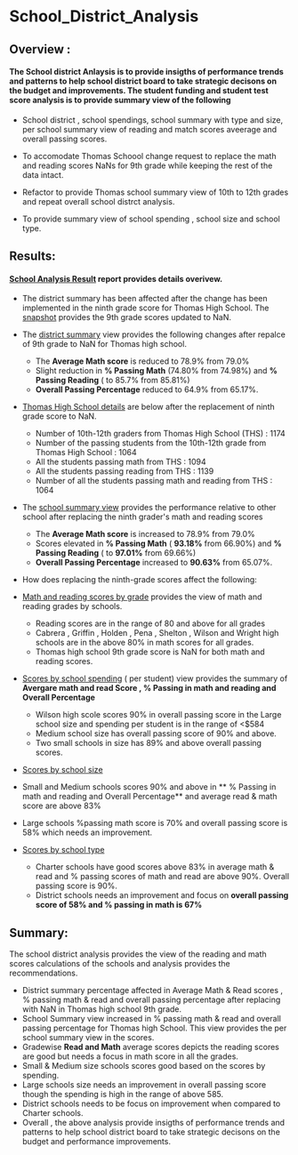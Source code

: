 # School_District_Analysis

## Overview : 
  
  ####  The School district Anlaysis is to provide insigths of performance trends and patterns to help school district board to take strategic decisons on the budget and improvements. The student funding and student test score analysis is to provide summary view of the following 
  
  * School district , school spendings, school summary with type and size, per school summary view of reading and match scores aveerage and overall passing scores. 
  
  * To accomodate Thomas Schoool change request to replace the math and reading scores NaNs for 9th grade while keeping the rest of the data intact.
  
  * Refactor to provide Thomas school summary view of 10th to 12th grades and repeat overall school distrct analysis.
  
  * To provide summary view of school spending , school size and school type.
  
## Results:

 #### [School Analysis Result](https://github.com/raajasrini/School_District_analysis/blob/main/analysis/election_analysis.txt) report provides details overivew.

* The district summary has been affected after the change has been implemented in the ninth grade score for Thomas High School. The [snapshot](https://github.com/raajasrini/School_District_Analysis/blob/main/Resources/1_sd_NaN-9thGrade.png) provides the 9th grade scores updated to NaN. 

  
* The [district summary](https://github.com/raajasrini/School_District_Analysis/blob/main/Resources/2_DistrictSummary.png) view provides the following changes after repalce of 9th grade to NaN for Thomas high school. 
  * The **Average Math score** is reduced to 78.9% from 79.0%
  * Slight reduction in **% Passing Math** (74.80% from 74.98%) and **% Passing Reading** ( to 85.7% from 85.81%)
  * **Overall Passing Percentage** reduced to 64.9% from 65.17%.

  
* [Thomas High School details](https://github.com/raajasrini/School_District_Analysis/blob/main/Resources/9.THS-Count-details.png) are below after the replacement of ninth grade score to NaN.
  * Number of 10th-12th graders from Thomas High School (THS) :  1174
  * Number of the passing students from the 10th-12th grade from Thomas High School :  1064
  * All the students passing math from THS :  1094
  * All the students passing reading from THS :  1139
  * Number of all the students passing math and reading from THS :  1064
  
* The [school summary view](https://github.com/raajasrini/School_District_Analysis/blob/main/Resources/3.Schools_Summary.png) provides the performance relative to other school after replacing the ninth grader's math and reading scores
  * The **Average Math score** is increased to 78.9% from 79.0%
  * Scores elevated in **% Passing Math** ( **93.18%** from 66.90%) and **% Passing Reading** ( to **97.01%** from 69.66%)
  * **Overall Passing Percentage** increased to **90.63%** from 65.07%.
  
* How does replacing the ninth-grade scores affect the following:
* [Math and reading scores by grade](https://github.com/raajasrini/School_District_Analysis/blob/main/Resources/5.Math_Read_Scores%20by%20Grade.png) provides the view of math and reading grades by schools.
    * Reading scores are in the range of 80 and above for all grades
    * Cabrera , Griffin , Holden , Pena , Shelton , Wilson and Wright high schools are in the above 80% in math scores for all grades.
    * Thomas high school 9th grade score is NaN for both math and reading scores.

* [Scores by school spending](https://github.com/raajasrini/School_District_Analysis/blob/main/Resources/7.Scores_School_Pending.png) ( per student) view provides the summary of **Avergare math and read Score ,  % Passing in math and reading and Overall Percentage**
    * Wilson high scole scores 90% in overall passing score in the Large school size and spending per student is in the range of <$584
    * Medium school size has overall passing score of 90% and above.
    * Two small schools in size has 89% and above overall passing scores.
    
* [Scores by school size](https://github.com/raajasrini/School_District_Analysis/blob/main/Resources/6.Scores%20by%20School%20Size.png)
 *  Small and Medium schools scores 90% and above in ** % Passing in math and reading and Overall Percentage** and average read  & math score are above 83%
 * Large schools %passing math score is 70% and overall passing score is 58% which needs an improvement. 
 
* [Scores by school type](https://github.com/raajasrini/School_District_Analysis/blob/main/Resources/8.ScoresbySchoolType.png)
    * Charter schools have good scores above 83% in average math & read and % passing scores of math and read are above 90%. Overall passing score is 90%.
    * District schools needs an improvement and focus on **overall passing score of 58% and % passing in math is 67%**

##  Summary: 

   The school district analysis provides the view of the reading and math scores calculations of the schools and analysis provides the recommendations. 
   * District summary percentage affected in Average Math & Read scores , % passing math & read and overall passing percentage after replacing with NaN in Thomas high school 9th grade.
   * School Summary view increased in  % passing math & read and overall passing percentage for Thomas high School. This view provides the per school summary view in the scores.
   * Gradewise **Read and Math** average scores depicts the reading scores are good but needs a focus in math score in all the grades.
   * Small & Medium size schools scores good based on the scores by spending.
   * Large schools size needs an improvement in overall passing score though the spending is high in the range of above 585.
   * District schools needs to be focus on improvement when compared to Charter schools.
   * Overall ,  the above analysis provide insigths of performance trends and patterns to help school district board to take strategic decisons on the budget and performance improvements.
